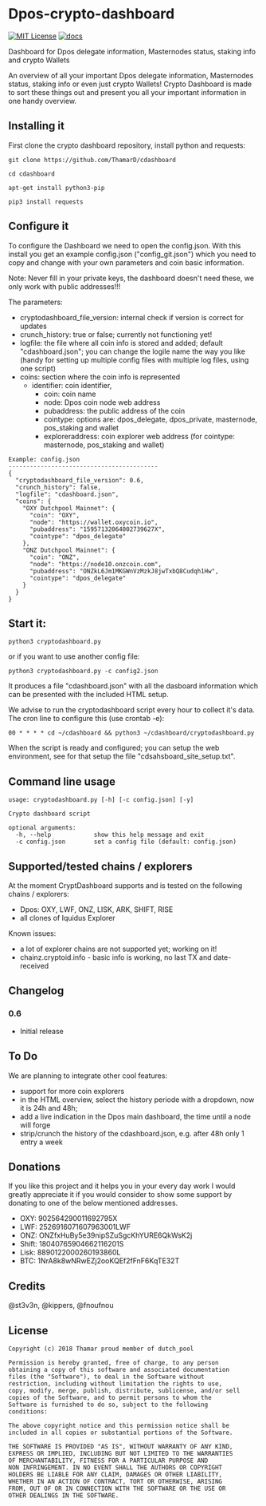 # Dpos-crypto-dashboard
[![MIT License](http://img.shields.io/badge/license-MIT-blue.svg)](https://github.com/ThamarD/Dpos-crypto-dashboard/blob/master/LICENSE)
[![docs](https://img.shields.io/badge/doc-online-blue.svg)](https://github.com/ThamarD/Dpos-crypto-dashboard/wiki)


Dashboard for Dpos delegate information, Masternodes status, staking info and crypto Wallets

An overview of all your important Dpos delegate information, Masternodes status, staking info or even just crypto Wallets!
Crypto Dashboard is made to sort these things out and present you all your important information in one handy overview.



## Installing it

First clone the crypto dashboard repository, install python and requests:

```git clone https://github.com/ThamarD/cdashboard```

```cd cdashboard```

```apt-get install python3-pip```

```pip3 install requests```


## Configure it

To configure the Dashboard we need to open the config.json. With this install you get an example config.json ("config_git.json") which you need to copy and change with your own parameters and coin basic information.

Note: Never fill in your private keys, the dashboard doesn't need these, we only work with public addresses!!! 

The parameters:
- cryptodashboard_file_version: internal check if version is correct for updates
- crunch_history: true or false; currently not functioning yet!
- logfile: the file where all coin info is stored and added; default "cdashboard.json"; you can change the logile name the way you like (handy for setting up multiple config files with multiple log files, using one script)
- coins: section where the coin info is represented
   - identifier: coin identifier, 
      - coin: coin name
      - node: Dpos coin node web address
      - pubaddress: the public address of the coin
      - cointype: options are: dpos_delegate, dpos_private, masternode, pos_staking and wallet
      - exploreraddress: coin explorer web address (for cointype: masternode, pos_staking and wallet)


```
Example: config.json
------------------------------------------
{
  "cryptodashboard_file_version": 0.6,
  "crunch_history": false,
  "logfile": "cdashboard.json",
  "coins": {
    "OXY Dutchpool Mainnet": {
      "coin": "OXY",
      "node": "https://wallet.oxycoin.io",
      "pubaddress": "15957132064002739627X",
      "cointype": "dpos_delegate"
    },
    "ONZ Dutchpool Mainnet": {
      "coin": "ONZ",
      "node": "https://node10.onzcoin.com",
      "pubaddress": "ONZkL6Jm1MKGWnVzMzkJ8jwTxbQ8Cudqh1Hw",
      "cointype": "dpos_delegate"
    }
  }
}
``` 
    


## Start it:

```python3 cryptodashboard.py```

or if you want to use another config file:

```python3 cryptodashboard.py -c config2.json```

It produces a file "cdashboard.json" with all the dasboard information which can be presented with the included HTML setup.


We advise to run the cryptodashboard script every hour to collect it's data. The cron line to configure this (use crontab -e):

`00 * * * * cd ~/cdashboard && python3 ~/cdashboard/cryptodashboard.py`

When the script is ready and configured; you can setup the web environment, see for that setup the file "cdsahsboard_site_setup.txt".


## Command line usage

```
usage: cryptodashboard.py [-h] [-c config.json] [-y]

Crypto dashboard script

optional arguments:
  -h, --help            show this help message and exit
  -c config.json        set a config file (default: config.json)

```


## Supported/tested chains / explorers

At the moment CryptDashboard supports and is tested on the following chains / explorers:
- Dpos:  OXY, LWF, ONZ, LISK, ARK, SHIFT, RISE
- all clones of Iquidus Explorer 

Known issues:
- a lot of explorer chains are not supported yet; working on it!
- chainz.cryptoid.info - basic info is working, no last TX and date-received

## Changelog

### 0.6
- Initial release


## To Do
We are planning to integrate other cool features:
- support for more coin explorers
- in the HTML overview, select the history periode with a dropdown, now it is 24h and 48h;
- add a live indication in the Dpos main dashboard, the time until a node will forge
- strip/crunch the history of the cdashboard.json, e.g. after 48h only 1 entry a week


## Donations

If you like this project and it helps you in your every day work I would greatly appreciate it if you would consider to show some support by donating to one of the below mentioned addresses.

- OXY: 		902564290011692795X
- LWF: 		2526916071607963001LWF
- ONZ: 		ONZfxHuBy5e39nipSZuSgcKhYURE6QkWsK2j
- Shift: 	18040765904662116201S
- Lisk: 	8890122000260193860L
- BTC: 		1NrA8k8wNRwEZj2ooKQEf2fFnF6KqTE32T


## Credits

@st3v3n, @kippers, @fnoufnou

	
## License

```
Copyright (c) 2018 Thamar proud member of dutch_pool

Permission is hereby granted, free of charge, to any person
obtaining a copy of this software and associated documentation
files (the "Software"), to deal in the Software without
restriction, including without limitation the rights to use,
copy, modify, merge, publish, distribute, sublicense, and/or sell
copies of the Software, and to permit persons to whom the
Software is furnished to do so, subject to the following
conditions:

The above copyright notice and this permission notice shall be
included in all copies or substantial portions of the Software.

THE SOFTWARE IS PROVIDED "AS IS", WITHOUT WARRANTY OF ANY KIND,
EXPRESS OR IMPLIED, INCLUDING BUT NOT LIMITED TO THE WARRANTIES
OF MERCHANTABILITY, FITNESS FOR A PARTICULAR PURPOSE AND
NON INFRINGEMENT. IN NO EVENT SHALL THE AUTHORS OR COPYRIGHT
HOLDERS BE LIABLE FOR ANY CLAIM, DAMAGES OR OTHER LIABILITY,
WHETHER IN AN ACTION OF CONTRACT, TORT OR OTHERWISE, ARISING
FROM, OUT OF OR IN CONNECTION WITH THE SOFTWARE OR THE USE OR
OTHER DEALINGS IN THE SOFTWARE.
```
